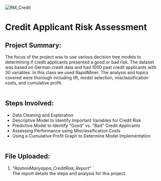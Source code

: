 ![RM_Credit](https://github.com/portfolioRM/Credit-Applicant-Risk/assets/164821000/cf18f3c6-77b8-413a-bb1e-21b4542df2b2)

# Credit Applicant Risk Assessment

## Project Summary:
The focus of the project was to use various decision tree models to determining if credit applicants presented a good or bad risk. The dataset was based on German credit data and had 1000 past credit applicants with 30 variables. In this class we used RapidMiner. The analysis and topics covered were thorough including lift, model selection, misclassification costs, and cumulative profit.<br><br>

## Steps Involved:
- Data Cleaning and Exploration
- Descriptive Model to Identify Important Variables for Credit Risk
- Predictive Model to Identify "Good" vs. "Bad" Credit Applicants
- Assessing Performance using Misclassification Costs
- Using a Cumulative Profit Graph to Determine Model Implementation<br><br>

## File Uploaded:
1. *"RashmiMariyappa_CreditRisk_Report"*<br>
The report details the steps and analysis for this project.

